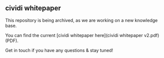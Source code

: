 cividi whitepaper
-----------------

This repository is being archived, as we are working on a new knowledge base.

You can find the current [cividi whitepaper here](cividi whitepaper v2.pdf) (PDF).

Get in touch if you have any questions & stay tuned!
